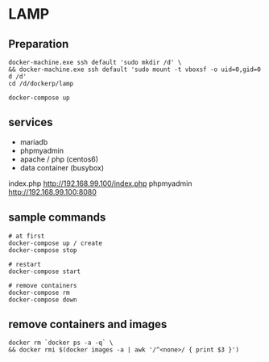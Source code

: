 # LAMP

## Preparation

```
docker-machine.exe ssh default 'sudo mkdir /d' \
&& docker-machine.exe ssh default 'sudo mount -t vboxsf -o uid=0,gid=0 d /d'
cd /d/dockerp/lamp

docker-compose up
```

## services

* mariadb
* phpmyadmin
* apache / php (centos6)
* data container (busybox)

index.php http://192.168.99.100/index.php
phpmyadmin http://192.168.99.100:8080

## sample commands

```
# at first
docker-compose up / create
docker-compose stop

# restart
docker-compose start

# remove containers
docker-compose rm
docker-compose down
```


## remove containers and images

```
docker rm `docker ps -a -q` \
&& docker rmi $(docker images -a | awk '/^<none>/ { print $3 }')
```